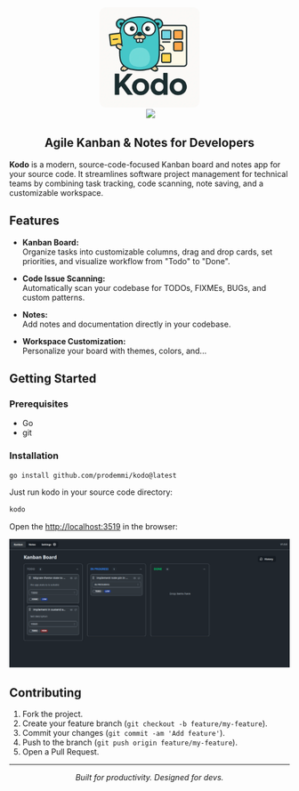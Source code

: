 <div align="center">
    <img src="./assets/logo.webp" width="180" style="border-radius: 12px" />
    <div align="center">
      <img src="https://img.shields.io/github/go-mod/go-version/prodemmi/kodo" alt="">
        <a href="https%3A%2F%2Fpkg.go.dev%2Fgithub.com%2Fprodemmi%2Fkodo" target="_blank">
          <img src="https://img.shields.io/badge/Go-go.dev-%230e90e8">
        </a>
    </div>
</div>
<h2 align="center">Agile Kanban & Notes for Developers</h2>

**Kodo** is a modern, source-code-focused Kanban board and notes app for your source code. It streamlines software project management for technical teams by combining task tracking, code scanning, note saving, and a customizable workspace.

## Features

- **Kanban Board:**  
  Organize tasks into customizable columns, drag and drop cards, set priorities, and visualize workflow from "Todo" to "Done".

- **Code Issue Scanning:**  
  Automatically scan your codebase for TODOs, FIXMEs, BUGs, and custom patterns.

- **Notes:**  
  Add notes and documentation directly in your codebase.

- **Workspace Customization:**  
  Personalize your board with themes, colors, and...

## Getting Started

### Prerequisites
- Go
- git

### Installation
```bash
go install github.com/prodemmi/kodo@latest
```
Just run kodo in your source code directory:
```bash
kodo
```

Open the [http://localhost:3519](http://localhost:3519) in the browser:

<div align="center">
    <img src="./assets/screenshot.png" />
</div>

## Contributing

1. Fork the project.
2. Create your feature branch (`git checkout -b feature/my-feature`).
3. Commit your changes (`git commit -am 'Add feature'`).
4. Push to the branch (`git push origin feature/my-feature`).
5. Open a Pull Request.

---

<p align="center">
  <i>Built for productivity. Designed for devs.</i>
</p>